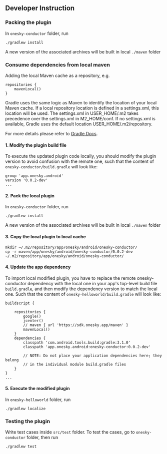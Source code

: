 ## Developer Instruction

### Packing the plugin

In `onesky-conductor` folder, run
```
./gradlew install
```
A new version of the associated archives will be built in local `./maven` folder

### Consume dependencies from local maven
Adding the local Maven cache as a repository, e.g.
```
repositories {
    mavenLocal()
}
```

Gradle uses the same logic as Maven to identify the location of your local Maven cache. If a local repository location is defined in a settings.xml, this location will be used. The settings.xml in USER_HOME/.m2 takes precedence over the settings.xml in M2_HOME/conf. If no settings.xml is available, Gradle uses the default location USER_HOME/.m2/repository.

For more details please refer to [Gradle Docs](https://docs.gradle.org/current/userguide/repository_types.html#sub:maven_local).

#### 1. Modify the plugin build file
To execute the updated plugin code locally, you should modify the plugin version to avoid confusion with the remote one, such that the content of `onesky-conductor/build.gradle` will look like:
```
group 'app.onesky.android'
version '0.0.2-dev'
...
```

#### 2. Pack the local plugin
In `onesky-conductor` folder, run
```
./gradlew install
```
A new version of the associated archives will be built in local `./maven` folder

#### 3. Copy the local plugin to local cache
```
mkdir ~/.m2/repository/app/onesky/android/onesky-conductor/
cp -r maven/app/onesky/android/onesky-conductor/0.0.2-dev ~/.m2/repository/app/onesky/android/onesky-conductor/
```

#### 4. Update the app dependency
To import local modified plugin, you have to replace the remote onesky-conductor dependency with the local one in your app's top-level build file `build.gradle`, and then modify the dependency version to match the local one. Such that the content of `onesky-helloworld/build.gradle` will look like:
```
buildscript {
    
    repositories {
        google()
        jcenter()
        // maven { url 'https://sdk.onesky.app/maven' }
        mavenLocal()
    }
    dependencies {
        classpath 'com.android.tools.build:gradle:3.1.0'
        classpath 'app.onesky.android:onesky-conductor:0.0.2-dev'

        // NOTE: Do not place your application dependencies here; they belong
        // in the individual module build.gradle files
    }
}
...
```

#### 5. Execute the modified plugin
In `onesky-helloworld` folder, run
```
./gradlew localize
```

### Testing the plugin

Write test cases inside `src/test` folder. To test the cases, go to `onesky-conductor` folder, then run
```
./gradlew test
```
